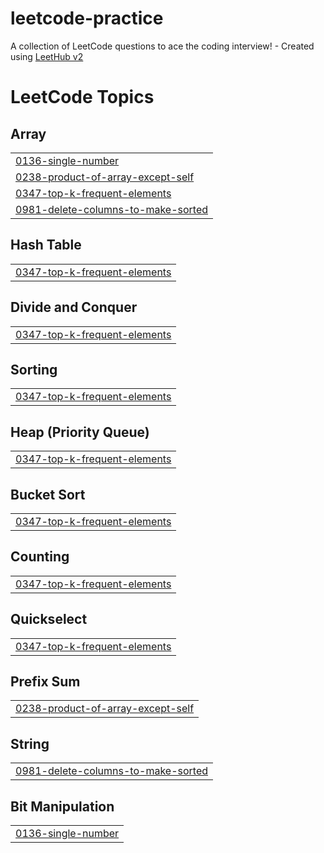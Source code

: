 # leetcode-practice
A collection of LeetCode questions to ace the coding interview! - Created using [LeetHub v2](https://github.com/arunbhardwaj/LeetHub-2.0)

<!---LeetCode Topics Start-->
# LeetCode Topics
## Array
|  |
| ------- |
| [0136-single-number](https://github.com/nainapurohit/leetcode-practice/tree/master/0136-single-number) |
| [0238-product-of-array-except-self](https://github.com/nainapurohit/leetcode-practice/tree/master/0238-product-of-array-except-self) |
| [0347-top-k-frequent-elements](https://github.com/nainapurohit/leetcode-practice/tree/master/0347-top-k-frequent-elements) |
| [0981-delete-columns-to-make-sorted](https://github.com/nainapurohit/leetcode-practice/tree/master/0981-delete-columns-to-make-sorted) |
## Hash Table
|  |
| ------- |
| [0347-top-k-frequent-elements](https://github.com/nainapurohit/leetcode-practice/tree/master/0347-top-k-frequent-elements) |
## Divide and Conquer
|  |
| ------- |
| [0347-top-k-frequent-elements](https://github.com/nainapurohit/leetcode-practice/tree/master/0347-top-k-frequent-elements) |
## Sorting
|  |
| ------- |
| [0347-top-k-frequent-elements](https://github.com/nainapurohit/leetcode-practice/tree/master/0347-top-k-frequent-elements) |
## Heap (Priority Queue)
|  |
| ------- |
| [0347-top-k-frequent-elements](https://github.com/nainapurohit/leetcode-practice/tree/master/0347-top-k-frequent-elements) |
## Bucket Sort
|  |
| ------- |
| [0347-top-k-frequent-elements](https://github.com/nainapurohit/leetcode-practice/tree/master/0347-top-k-frequent-elements) |
## Counting
|  |
| ------- |
| [0347-top-k-frequent-elements](https://github.com/nainapurohit/leetcode-practice/tree/master/0347-top-k-frequent-elements) |
## Quickselect
|  |
| ------- |
| [0347-top-k-frequent-elements](https://github.com/nainapurohit/leetcode-practice/tree/master/0347-top-k-frequent-elements) |
## Prefix Sum
|  |
| ------- |
| [0238-product-of-array-except-self](https://github.com/nainapurohit/leetcode-practice/tree/master/0238-product-of-array-except-self) |
## String
|  |
| ------- |
| [0981-delete-columns-to-make-sorted](https://github.com/nainapurohit/leetcode-practice/tree/master/0981-delete-columns-to-make-sorted) |
## Bit Manipulation
|  |
| ------- |
| [0136-single-number](https://github.com/nainapurohit/leetcode-practice/tree/master/0136-single-number) |
<!---LeetCode Topics End-->